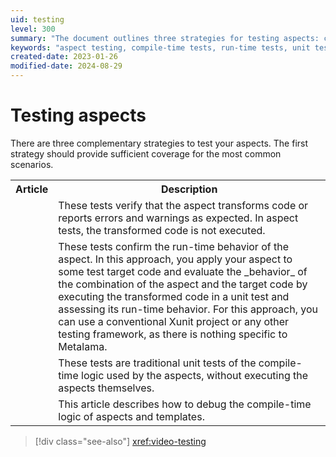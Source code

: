 ```yaml
---
uid: testing
level: 300
summary: "The document outlines three strategies for testing aspects: compile-time tests, run-time tests, and traditional unit tests, each serving different purposes and scenarios."
keywords: "aspect testing, compile-time tests, run-time tests, unit tests, code transformation tests, error reporting tests, Xunit, testing framework, Metalama"
created-date: 2023-01-26
modified-date: 2024-08-29
---
```


# Testing aspects

There are three complementary strategies to test your aspects. The first strategy should provide sufficient coverage for the most common scenarios.

<table>
    <tr>
        <th>Article</th>
        <th>Description</th>
    </tr>
    <tr>
        <td>
            <xref:aspect-testing>
        </td>
        <td>
             These tests verify that the aspect transforms code or reports errors and warnings as expected. In aspect tests, the transformed code is not executed.
        </td>
    </tr>
    <tr>
        <td>
            <xref:run-time-testing>
        </td>
        <td>
        These tests confirm the run-time behavior of the aspect. In this approach, you apply your aspect to some test target code and evaluate the _behavior_ of the combination of the aspect and the target code by executing the transformed code in a unit test and assessing its run-time behavior. For this approach, you can use a conventional Xunit project or any other testing framework, as there is nothing specific to Metalama.    
        </td>
    </tr>
    <tr>
        <td>
            <xref:compile-time-testing>
        </td>
        <td>
            These tests are traditional unit tests of the compile-time logic used by the aspects, without executing the aspects themselves.
        </td>
    </tr>
<tr>
    <td>   
        <xref:debugging-aspects>
    </td>
    <td>
        This article describes how to debug the compile-time logic of aspects and templates.
    </td>
</tr>
</table>

> [!div class="see-also"]
> <xref:video-testing>





